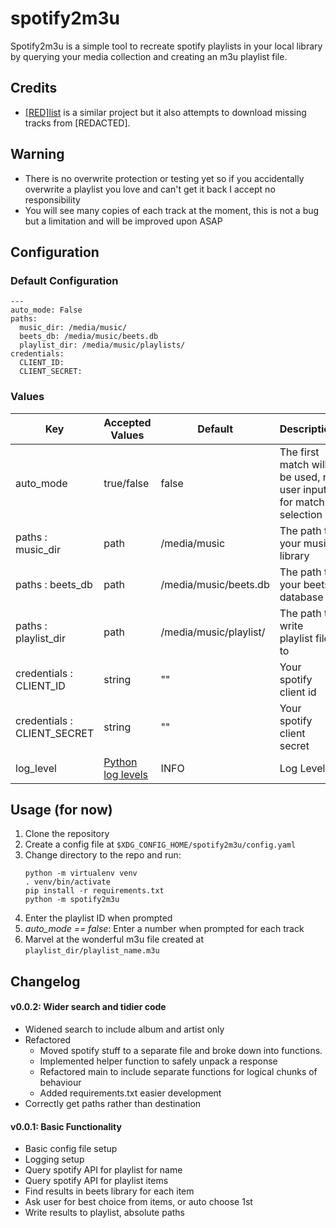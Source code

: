 # spotify2m3u

Spotify2m3u is a simple tool to recreate spotify playlists in your local library
by querying your media collection and creating an m3u playlist file.

## Credits
- [\[RED\]list](https://github.com/Laharah/redlist) is a similar project but it
  also attempts to download missing tracks from \[REDACTED\].

## Warning
- There is no overwrite protection or testing yet so if you accidentally
  overwrite a playlist you love and can't get it back I accept no responsibility
- You will see many copies of each track at the moment, this is not a bug but a
  limitation and will be improved upon ASAP

## Configuration

### Default Configuration

```
---
auto_mode: False
paths:
  music_dir: /media/music/
  beets_db: /media/music/beets.db
  playlist_dir: /media/music/playlists/
credentials:
  CLIENT_ID: 
  CLIENT_SECRET:
```

### Values

| Key  | Accepted Values   | Default   | Description |
|-------------- | -------------- | -------------- | -------------- |
| auto_mode    | true/false     | false     | The first match will be used, no user input for match selection |
| paths : music_dir | path | /media/music | The path to your music library |
| paths : beets_db | path | /media/music/beets.db | The path to your beets database | 
| paths : playlist_dir | path | /media/music/playlist/ | The path to write playlist files to |
| credentials : CLIENT_ID | string | "" | Your spotify client id |
| credentials : CLIENT_SECRET | string | "" | Your spotify client secret |
| log_level | [Python log levels](https://docs.python.org/3/library/logging.html#levels) | INFO | Log Level |

## Usage (for now)

1. Clone the repository
2. Create a config file at `$XDG_CONFIG_HOME/spotify2m3u/config.yaml`
3. Change directory to the repo and run:
    ```
    python -m virtualenv venv
    . venv/bin/activate
    pip install -r requirements.txt
    python -m spotify2m3u
    ```
4. Enter the playlist ID when prompted
5. *auto_mode == false*: Enter a number when prompted for each track
6. Marvel at the wonderful m3u file created at `playlist_dir/playlist_name.m3u`

## Changelog

#### v0.0.2: Wider search and tidier code
- Widened search to include album and artist only
- Refactored
  - Moved spotify stuff to a separate file and broke down
    into functions.
  - Implemented helper function to safely unpack a response
  - Refactored main to include separate functions for logical
    chunks of behaviour
  - Added requirements.txt easier development
- Correctly get paths rather than destination

#### v0.0.1: Basic Functionality
- Basic config file setup
- Logging setup
- Query spotify API for playlist for name
- Query spotify API for playlist items
- Find results in beets library for each item
- Ask user for best choice from items, or auto choose 1st
- Write results to playlist, absolute paths
